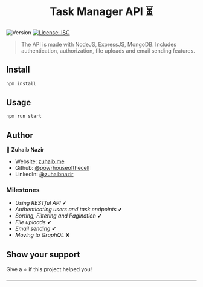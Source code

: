 <h1 align="center">Task Manager API ⏳</h1>
<p>
  <img alt="Version" src="https://img.shields.io/badge/version-1.0.0-blue.svg?cacheSeconds=2592000" />
  <a href="#" target="_blank">
    <img alt="License: ISC" src="https://img.shields.io/badge/License-ISC-yellow.svg" />
  </a>
</p>

> The API is made with NodeJS, ExpressJS, MongoDB. Includes authentication, authorization, file uploads and email sending features.

## Install

```sh
npm install
```

## Usage

```sh
npm run start
```

## Author

👤 **Zuhaib Nazir**

-  Website: [zuhaib.me](https://zuhaib.me)
-  Github: [@powrhouseofthecell](https://github.com/powrhouseofthecell)
-  LinkedIn: [@zuhaibnazir](https://linkedin.com/in/zuhaibnazir)

### Milestones

-  _Using RESTful API_ ✔
-  _Authenticating users and task endpoints_ ✔
-  _Sorting, Filtering and Pagination_ ✔
-  _File uploads_ ✔
-  _Email sending_ ✔
-  _Moving to GraphQL_ ❌

## Show your support

Give a ⭐️ if this project helped you!

---
